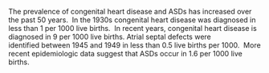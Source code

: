 The prevalence of congenital heart disease and ASDs has increased over the past 50 years.  In the 1930s congenital heart disease was diagnosed in less than 1 per 1000 live births.  In recent years, congenital heart disease is diagnosed in 9 per 1000 live births. Atrial septal defects were identified between 1945 and 1949 in less than 0.5 live births per 1000.  More recent epidemiologic data suggest that ASDs occur in 1.6 per 1000 live births.